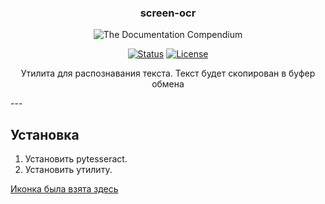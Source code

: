 <h3 align="center">screen-ocr</h3>

<p align="center">
 <img src="https://user-images.githubusercontent.com/71903279/187302584-c3ea2e11-2e55-4422-9d0b-3eec23918848.gif" alt="The Documentation Compendium"></a>
</p>

<div align="center">

  [![Status](https://img.shields.io/badge/status-active-success.svg)]()
  [![License](https://img.shields.io/badge/license-CC0-blue.svg)](http://creativecommons.org/publicdomain/zero/1.0/)

</div>

<p align = "center">Утилита для распознавания текста. Текст будет скопирован в буфер обмена</p>
---

## Установка
1. Установить pytesseract.
2. Установить утилиту.

<a href="https://www.flaticon.com/ru/free-icons/s" title="s иконки">Иконка была взята здесь</a>

